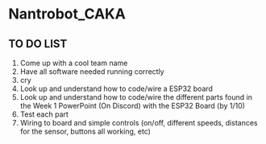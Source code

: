 # Nantrobot_CAKA
## TO DO LIST
1. Come up with a cool team name
2. Have all software needed running correctly
3. cry
4. Look up and understand how to code/wire a ESP32 board
5. Look up and understand how to code/wire the different parts found in the Week 1 PowerPoint (On Discord) with the ESP32 Board (by 1/10)
6. Test each part
7. Wiring to board and simple controls (on/off, different speeds, distances for the sensor, buttons all working, etc) 
